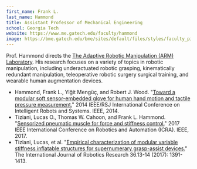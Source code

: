```yaml
---
first_name: Frank L.
last_name: Hammond
title: Assistant Professor of Mechanical Engineering
school: Georgia Tech
website: https://www.me.gatech.edu/faculty/hammond
image: https://bme.gatech.edu/bme/sites/default/files/styles/faculty_pic/public/pictures/frank-hammond.jpg?itok=gc4MDGsO
---
```

Prof. Hammond directs the [The Adaptive Robotic Manipulation (ARM) Laboratory](http://pwp.gatech.edu/hammond/). His research focuses on a variety of topics in robotic manipulation, including underactuated robotic grasping, kinematically redundant manipulation, teleoperative robotic surgery surgical training, and wearable human augmentation devices.
* Hammond, Frank L., Yiğit Mengüç, and Robert J. Wood. "[Toward a modular soft sensor-embedded glove for human hand motion and tactile pressure measurement.](https://ieeexplore.ieee.org/stamp/stamp.jsp?arnumber=6943125)" 2014 IEEE/RSJ International Conference on Intelligent Robots and Systems. IEEE, 2014.
* Tiziani, Lucas O., Thomas W. Cahoon, and Frank L. Hammond. "[Sensorized pneumatic muscle for force and stiffness control.](https://ieeexplore.ieee.org/stamp/stamp.jsp?arnumber=7989654)" 2017 IEEE International Conference on Robotics and Automation (ICRA). IEEE, 2017.
* Tiziani, Lucas, et al. "[Empirical characterization of modular variable stiffness inflatable structures for supernumerary grasp-assist devices.](https://journals.sagepub.com/doi/pdf/10.1177/0278364917714062)" The International Journal of Robotics Research 36.13-14 (2017): 1391-1413.

